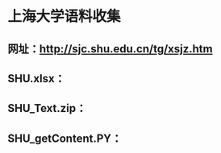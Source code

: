 # 上海大学语料收集
## 网址：http://sjc.shu.edu.cn/tg/xsjz.htm
## SHU.xlsx：
## SHU_Text.zip：
## SHU_getContent.PY：
